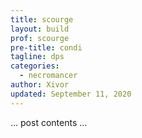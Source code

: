 ```yaml
---
title: scourge
layout: build
prof: scourge
pre-title: condi
tagline: dps
categories:
  - necromancer
author: Xivor
updated: September 11, 2020
---
```


… post contents …